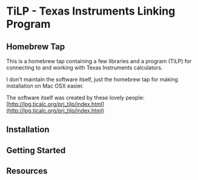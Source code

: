 # TiLP - Texas Instruments Linking Program
## Homebrew Tap
This is a homebrew tap containing a few libraries and a program (TiLP) for connecting to and working with Texas Instruments calculators. 

I don't maintain the software itself, just the homebrew tap for making installation on Mac OSX easier. 

The software itself was created by these lovely people: [http://lpg.ticalc.org/prj_tilp/index.html](http://lpg.ticalc.org/prj_tilp/index.html)

## Installation

## Getting Started

## Resources